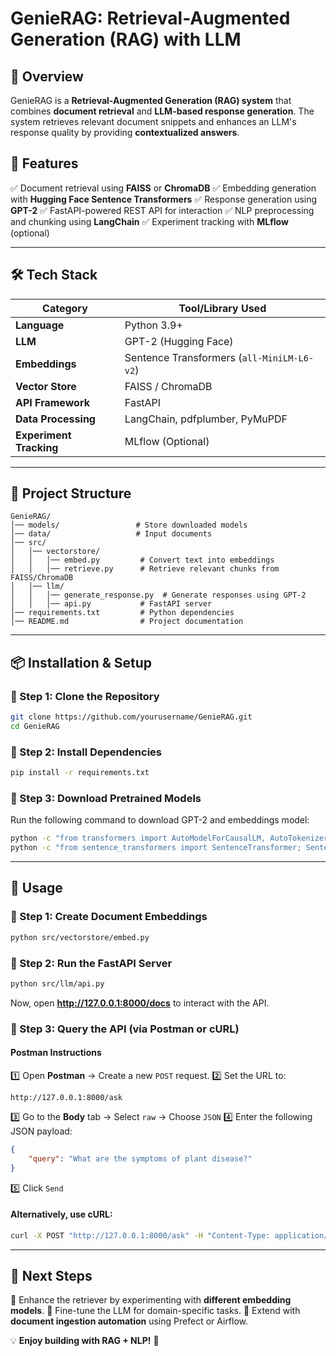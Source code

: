 # **GenieRAG: Retrieval-Augmented Generation (RAG) with LLM**

## **📌 Overview**
GenieRAG is a **Retrieval-Augmented Generation (RAG) system** that combines **document retrieval** and **LLM-based response generation**. The system retrieves relevant document snippets and enhances an LLM's response quality by providing **contextualized answers**.

## **🚀 Features**
✅ Document retrieval using **FAISS** or **ChromaDB**
✅ Embedding generation with **Hugging Face Sentence Transformers**
✅ Response generation using **GPT-2**
✅ FastAPI-powered REST API for interaction
✅ NLP preprocessing and chunking using **LangChain**
✅ Experiment tracking with **MLflow** (optional)

---

## **🛠️ Tech Stack**
| **Category**        | **Tool/Library Used** |
|---------------------|----------------------|
| **Language**       | Python 3.9+          |
| **LLM**            | GPT-2 (Hugging Face) |
| **Embeddings**     | Sentence Transformers (`all-MiniLM-L6-v2`) |
| **Vector Store**   | FAISS / ChromaDB     |
| **API Framework**  | FastAPI              |
| **Data Processing** | LangChain, pdfplumber, PyMuPDF |
| **Experiment Tracking** | MLflow (Optional) |

---

## **📂 Project Structure**
```
GenieRAG/
│── models/                 # Store downloaded models
│── data/                   # Input documents
│── src/
│   │── vectorstore/
│   │   │── embed.py         # Convert text into embeddings
│   │   │── retrieve.py      # Retrieve relevant chunks from FAISS/ChromaDB
│   │── llm/
│   │   │── generate_response.py  # Generate responses using GPT-2
│   │   │── api.py           # FastAPI server
│── requirements.txt         # Python dependencies
│── README.md                # Project documentation
```

---

## **📦 Installation & Setup**
### **🔹 Step 1: Clone the Repository**
```sh
git clone https://github.com/yourusername/GenieRAG.git
cd GenieRAG
```

### **🔹 Step 2: Install Dependencies**
```sh
pip install -r requirements.txt
```

### **🔹 Step 3: Download Pretrained Models**
Run the following command to download GPT-2 and embeddings model:
```sh
python -c "from transformers import AutoModelForCausalLM, AutoTokenizer; AutoModelForCausalLM.from_pretrained('gpt2'); AutoTokenizer.from_pretrained('gpt2')"
python -c "from sentence_transformers import SentenceTransformer; SentenceTransformer('all-MiniLM-L6-v2')"
```

---

## **🚀 Usage**
### **🔹 Step 1: Create Document Embeddings**
```sh
python src/vectorstore/embed.py
```

### **🔹 Step 2: Run the FastAPI Server**
```sh
python src/llm/api.py
```
Now, open **http://127.0.0.1:8000/docs** to interact with the API.

### **🔹 Step 3: Query the API** (via Postman or cURL)
#### **Postman Instructions**
1️⃣ Open **Postman** → Create a new `POST` request.
2️⃣ Set the URL to:
```
http://127.0.0.1:8000/ask
```
3️⃣ Go to the **Body** tab → Select `raw` → Choose `JSON`
4️⃣ Enter the following JSON payload:
```json
{
    "query": "What are the symptoms of plant disease?"
}
```
5️⃣ Click `Send`

#### **Alternatively, use cURL:**
```sh
curl -X POST "http://127.0.0.1:8000/ask" -H "Content-Type: application/json" -d '{"query": "What are the causes of plant diseases?"}'
```

---

## **📌 Next Steps**
🔹 Enhance the retriever by experimenting with **different embedding models**.
🔹 Fine-tune the LLM for domain-specific tasks.
🔹 Extend with **document ingestion automation** using Prefect or Airflow.

💡 **Enjoy building with RAG + NLP!** 🚀

